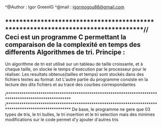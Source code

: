 \^@Author : Igor GreenIG
\^@mail : igormogou86@gmail.com

*********************************************************************************//
Ceci est un programme C permettant la comparaison de la complexité en temps des differents
Algorithmes de tri. 
Principe :
-----------------------------------------------------------------------------------------------------------------------------

Un algorithme de tri est utilisé sur un tableau de taille croissante, et à chaque taille, on stocke le temps
d'execution par le processeur pour le réaliser. Les resultats obtenus(tailles et temps) sont stockés dans des fichiers textes
au format .txt
L'autre partie du programme consiste en la lecture des dits fichiers et au tracé des courbes correspondantes


/******************************************************************************************************
/******************************************************************************************************
De base, le programme ne gere que 03 types de tris, le tri bulles, le tri insertion et le tri selection
mais des minimes modifications sur le code permet d'y ajouter d'autres tris
